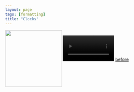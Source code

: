 ```yaml
---
layout: page
tags: [formatting]
title: "Clocks"
---
```



<a ><img src="http://gtendas.github.io/orologi/carriage1.jpg" align="left" width="183" ></a>   
<video width="165" muted controls> <source src="http://gtendas.github.io/orologi/carriage2.mp4" type="video/mp4"> </video> 
[before](http://gtendas.github.io/orologi/carriageold1.jpg)
 

